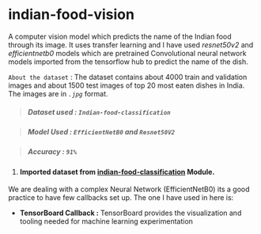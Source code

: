 # indian-food-vision
A computer vision model which predicts the name of the Indian food through its image. It uses transfer learning and I have used *resnet50v2* and *efficientnetb0* models which are pretrained Convolutional neural network models imported from the tensorflow hub to predict the name of the dish.


`About the dataset` : The dataset contains about 4000 train and validation images and about 1500 test images of top 20 most eaten dishes in India. The images are in *`.jpg`* format.

> ##### **Dataset used :**  **`Indian-food-classification`**

> ##### **Model Used :** **`EfficientNetB0`** and **`Resnet50V2`**

> ##### **Accuracy :** **`91%`**



1. #### Imported dataset from **[indian-food-classification](https://www.kaggle.com/theeyeschico/indian-food-classification)** Module.


We are dealing with a complex Neural Network (EfficientNetB0) its a good practice to have few callbacks set up. The one I have used in here is:

   - **TensorBoard Callback :** TensorBoard provides the visualization and tooling needed for machine learning experimentation
                                      

